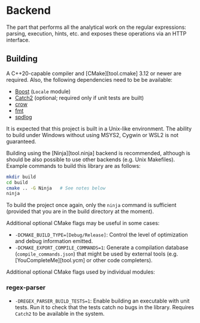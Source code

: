 # Backend

The part that performs all the analytical work on the regular expressions: parsing, execution,
hints, etc. and exposes these operations via an HTTP interface.

## Building
A C++20-capable compiler and [CMake][tool.cmake] 3.12 or newer are required.  Also, the following
dependencies need to be be available:

- [Boost][lib.boost] (`Locale` module)
- [Catch2][lib.catch2] (optional; required only if unit tests are built)
- [crow][lib.crow]
- [fmt][lib.fmt]
- [spdlog][lib.spdlog]

It is expected that this project is built in a Unix-like environment. The ability to build under
Windows without using MSYS2, Cygwin or WSL2 is not guaranteed.

Building using the [Ninja][tool.ninja] backend is recommended, although is should be also possible
to use other backends (e.g. Unix Makefiles). Example commands to build this library are as follows:

```sh
mkdir build
cd build
cmake .. -G Ninja   # See notes below
ninja
```

To build the project once again, only the `ninja` command is sufficient (provided that you are
in the build directory at the moment).

Additional optional CMake flags may be useful in some cases:

- `-DCMAKE_BUILD_TYPE=[Debug/Release]`: Control the level of optimization and debug information
  emitted.
- `-DCMAKE_EXPORT_COMPILE_COMMANDS=1`: Generate a compilation database (`compile_commands.json`)
  that might be used by external tools (e.g. [YouCompleteMe][tool.ycm] or other code completers).

Additional optional CMake flags used by individual modules:

### regex-parser
- `-DREGEX_PARSER_BUILD_TESTS=1`: Enable building an executable with unit tests. Run it to
  check that the tests catch no bugs in the library. Requires `Catch2` to be available in
  the system.

[lib.boost]: https://www.boost.org
[lib.catch2]: https://github.com/catchorg/Catch2
[lib.crow]: https://crowcpp.org
[lib.fmt]: https://fmt.dev
[lib.spdlog]: https://github.com/gabime/spdlog
